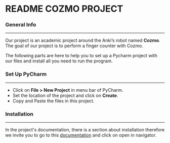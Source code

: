 # README COZMO PROJECT

### General Info
***
Our project is an academic project around the Anki’s robot named **Cozmo**.
The goal of our project is to perform a finger counter with Cozmo.

The following parts are here to help you to set up a Pycharm project with our files and install all you need to run the program.

### Set Up PyCharm
***
* Click on **File > New Project** in menu bar of PyCharm.
* Set the location of the project and click on **Create**.
* Copy and Paste the files in this project.

### Installation
***
In the project's documentation, there is a section about installation therefore we invite you to go to this [documentation](docs/_build/html/index.html) and click on open in navigator.



